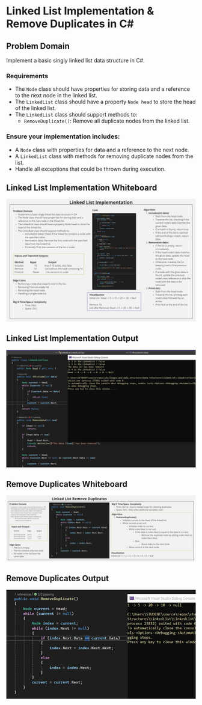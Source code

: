 # Linked List Implementation & Remove Duplicates in C#

## Problem Domain
Implement a basic singly linked list data structure in C#.

### Requirements
- The `Node` class should have properties for storing data and a reference to the next node in the linked list.
- The `LinkedList` class should have a property `Node head` to store the head of the linked list.
- The `LinkedList` class should support methods to:
  - `RemoveDuplicate()`: Remove all duplicate nodes from the linked list.

### Ensure your implementation includes:
- A `Node` class with properties for data and a reference to the next node.
- A `LinkedList` class with methods for removing duplicate nodes from the list.
- Handle all exceptions that could be thrown during execution.

## Linked List Implementation Whiteboard
![**Go to Challenge Whiteboard**](Assets/LinkedList-WB.jpg)

## Linked List Implementation Output
![**Go to Challenge Output**](Assets/LinkedList-Output.jpg)

## Remove Duplicates Whiteboard
![**Go to Challenge Whiteboard**](Assets/RemoveDuplicates-WB.jpg)

## Remove Duplicates Output
![**Go to Challenge Output**](Assets/RemoveDuplicates-Output.jpg)